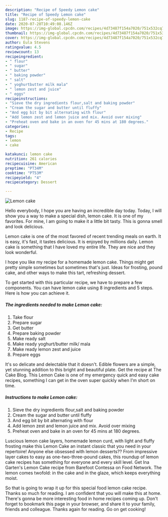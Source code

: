 ```yaml
---
description: "Recipe of Speedy Lemon cake"
title: "Recipe of Speedy Lemon cake"
slug: 1187-recipe-of-speedy-lemon-cake
date: 2020-07-28T10:49:08.146Z
image: https://img-global.cpcdn.com/recipes/4d73487f154a7020/751x532cq70/lemon-cake-recipe-main-photo.jpg
thumbnail: https://img-global.cpcdn.com/recipes/4d73487f154a7020/751x532cq70/lemon-cake-recipe-main-photo.jpg
cover: https://img-global.cpcdn.com/recipes/4d73487f154a7020/751x532cq70/lemon-cake-recipe-main-photo.jpg
author: Eula Stevens
ratingvalue: 4.5
reviewcount: 13
recipeingredient:
- " flour"
- " sugar"
- " butter"
- " baking powder"
- " salt"
- " yoghurtbutter milk mala"
- " lemon zest and juice"
- " eggs"
recipeinstructions:
- "Sieve the dry ingredients flour,salt and baking powder"
- "Cream the sugar and butter until fluffy"
- "And egg bit by bit alternating with flour"
- "Add lemon zest and lemon juice and mix. Avoid over mixing"
- "Preheat oven and bake in an oven for 45 mins at 180 degrees."
categories:
- Recipe
tags:
- lemon
- cake

katakunci: lemon cake 
nutrition: 261 calories
recipecuisine: American
preptime: "PT34M"
cooktime: "PT53M"
recipeyield: "4"
recipecategory: Dessert

---
```



![Lemon cake](https://img-global.cpcdn.com/recipes/4d73487f154a7020/751x532cq70/lemon-cake-recipe-main-photo.jpg)

Hello everybody, I hope you are having an incredible day today. Today, I will show you a way to make a special dish, lemon cake. It is one of my favorites. For mine, I am going to make it a little bit tasty. This is gonna smell and look delicious.

Lemon cake is one of the most favored of recent trending meals on earth. It is easy, it's fast, it tastes delicious. It is enjoyed by millions daily. Lemon cake is something that I have loved my entire life. They are nice and they look wonderful.

I hope you like my recipe for a homemade lemon cake. Things might get pretty simple sometimes but sometimes that&#39;s just. Ideas for frosting, pound cake, and other ways to make this tart, refreshing dessert.


To get started with this particular recipe, we have to prepare a few components. You can have lemon cake using 8 ingredients and 5 steps. Here is how you can achieve it.

<!--inarticleads1-->

##### The ingredients needed to make Lemon cake:

1. Take  flour
1. Prepare  sugar
1. Get  butter
1. Prepare  baking powder
1. Make ready  salt
1. Make ready  yoghurt/butter milk/ mala
1. Make ready  lemon zest and juice
1. Prepare  eggs


It&#39;s so delicate and delectable that it doesn&#39;t. Edible flowers are a simple, yet stunning addition to this bright and beautiful plate. Get the recipe at The Cake Blog. This Lemon Cake is one of my emergency quick and easy cake recipes, something I can get in the oven super quickly when I&#39;m short on time. 

<!--inarticleads2-->

##### Instructions to make Lemon cake:

1. Sieve the dry ingredients flour,salt and baking powder
1. Cream the sugar and butter until fluffy
1. And egg bit by bit alternating with flour
1. Add lemon zest and lemon juice and mix. Avoid over mixing
1. Preheat oven and bake in an oven for 45 mins at 180 degrees.


Luscious lemon cake layers, homemade lemon curd, with light and fluffy frosting make this Lemon Cake an instant classic that you need in your repertoire! Anyone else obsessed with lemon desserts?? From impressive layer cakes to easy as one-two-three-pound cakes, this roundup of lemon cake recipes has something for everyone and every skill level. Get Ina Garten&#39;s Lemon Cake recipe from Barefoot Contessa on Food Network. The lemon comes twofold: in the cake and in the glaze, which keeps everything moist. 

So that is going to wrap it up for this special food lemon cake recipe. Thanks so much for reading. I am confident that you will make this at home. There's gonna be more interesting food in home recipes coming up. Don't forget to bookmark this page in your browser, and share it to your family, friends and colleague. Thanks again for reading. Go on get cooking!
